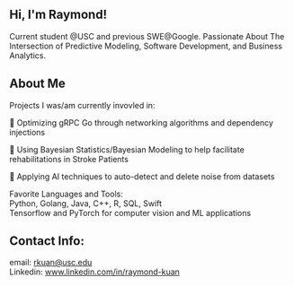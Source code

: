 ## Hi, I'm Raymond! 
Current student @USC and previous SWE@Google. Passionate About The Intersection of Predictive Modeling, Software Development, and Business Analytics.

## About Me

Projects I was/am currently invovled in:  

📲 Optimizing gRPC Go through networking algorithms and dependency injections
  
🧮 Using Bayesian Statistics/Bayesian Modeling to help facilitate rehabilitations in Stroke Patients  
  
📡 Applying AI techniques to auto-detect and delete noise from datasets  

Favorite Languages and Tools:  
Python, Golang, Java, C++, R, SQL, Swift  
Tensorflow and PyTorch for computer vision and ML applications  

## Contact Info:  
email: rkuan@usc.edu  
Linkedin: www.linkedin.com/in/raymond-kuan  
